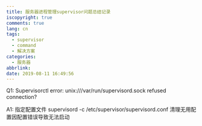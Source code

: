 ```yaml
---
title: 服务器进程管理supervisor问题总结记录
iscopyright: true
comments: true
lang: cn
tags:
  - supervisor
  - command
  - 解决方案
categories:
  - 服务器
abbrlink:
date: 2019-08-11 16:49:56
---
```



Q1: Supervisorctl error: unix:///var/run/supervisord.sock refused connection?

A1: 指定配置文件 supervisord -c /etc/supervisor/supervisord.conf
清理无用配置因配置错误导致无法启动